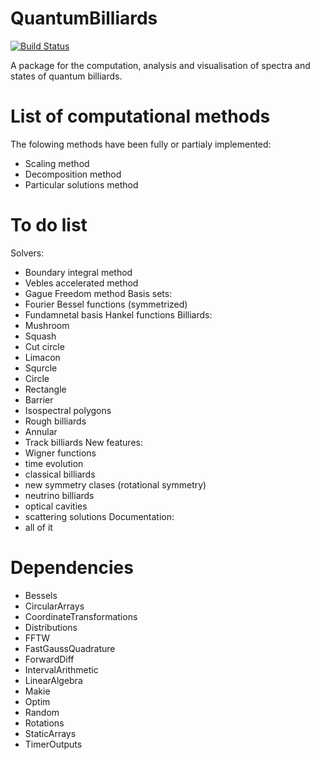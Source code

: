 # QuantumBilliards

[![Build Status](https://github.com/clozej/QuantumBilliards.jl/actions/workflows/CI.yml/badge.svg?branch=main)](https://github.com/clozej/QuantumBilliards.jl/actions/workflows/CI.yml?query=branch%3Amain)

A package for the computation, analysis and visualisation of spectra and states of quantum billiards. 

# List of computational methods
The folowing methods have been fully or partialy implemented:
- Scaling method 
- Decomposition method
- Particular solutions method
# To do list
Solvers:
- Boundary integral method
- Vebles accelerated method
- Gague Freedom method
Basis sets:
- Fourier Bessel functions (symmetrized)
- Fundamnetal basis Hankel functions
Billiards:
- Mushroom
- Squash
- Cut circle
- Limacon
- Squrcle
- Circle
- Rectangle
- Barrier
- Isospectral polygons
- Rough billiards
- Annular
- Track billiards
New features:
- Wigner functions
- time evolution
- classical billiards
- new symmetry clases (rotational symmetry)
- neutrino billiards
- optical cavities
- scattering solutions
Documentation:
- all of it


# Dependencies
- Bessels
- CircularArrays
- CoordinateTransformations
- Distributions
- FFTW 
- FastGaussQuadrature
- ForwardDiff
- IntervalArithmetic
- LinearAlgebra
- Makie
- Optim
- Random
- Rotations
- StaticArrays
- TimerOutputs